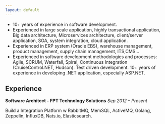 ```yaml
---
layout: default
---
```


- 10+ years of experience in software development. 
- Experienced in large scale application, highly transactional application, Big data architecture, Microservices architecture, client/server application, SOA, system integration, cloud application.
- Experienced in ERP system (Oracle EBS), warehouse management, product management, supply chain management, ITS,CMS...
- Experienced in software development methodologies and processes: Agile, SCRUM, Waterfall, Spiral, Continuous Integration (CruiseControl.NET, Hudson). Test driven development. 10+ years of experience in developing .NET application, especially ASP.NET.

**Experience**
----------
**Software Architect - FPT Technology Solutions**
*Sep 2012 – Present*

Build a Integration Platform w RabbitMQ, MemSQL, ActiveMQ, Golang, Zeppelin, InfluxDB, Nats.io, Elasticsearch.
